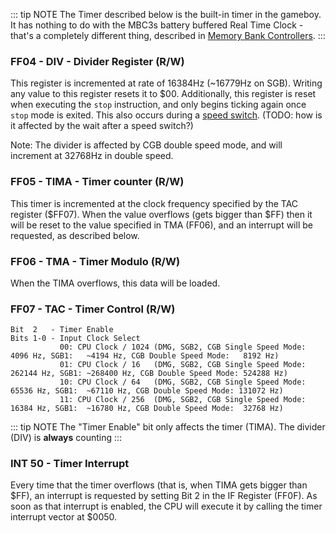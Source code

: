 ::: tip NOTE
The Timer described below is the built-in timer in the gameboy. It has
nothing to do with the MBC3s battery buffered Real Time Clock - that\'s
a completely different thing, described in
[Memory Bank Controllers](#memory-bank-controllers).
:::

### FF04 - DIV - Divider Register (R/W)

This register is incremented at rate of 16384Hz (\~16779Hz on SGB).
Writing any value to this register resets it to $00.
Additionally, this register is reset when executing the `stop` instruction, and
only begins ticking again once `stop` mode is exited. This also occurs during a
[speed switch](#ff4d-key1-cgb-mode-only-prepare-speed-switch).
(TODO: how is it affected by the wait after a speed switch?)

Note: The divider is affected by CGB double speed mode, and will
increment at 32768Hz in double speed.

### FF05 - TIMA - Timer counter (R/W)

This timer is incremented at the clock frequency specified by the TAC
register (\$FF07). When the value overflows (gets bigger than $FF) then
it will be reset to the value specified in TMA (FF06), and an interrupt
will be requested, as described below.

### FF06 - TMA - Timer Modulo (R/W)

When the TIMA overflows, this data will be loaded.

### FF07 - TAC - Timer Control (R/W)

```
Bit  2   - Timer Enable
Bits 1-0 - Input Clock Select
           00: CPU Clock / 1024 (DMG, SGB2, CGB Single Speed Mode:   4096 Hz, SGB1:   ~4194 Hz, CGB Double Speed Mode:   8192 Hz)
           01: CPU Clock / 16   (DMG, SGB2, CGB Single Speed Mode: 262144 Hz, SGB1: ~268400 Hz, CGB Double Speed Mode: 524288 Hz)
           10: CPU Clock / 64   (DMG, SGB2, CGB Single Speed Mode:  65536 Hz, SGB1:  ~67110 Hz, CGB Double Speed Mode: 131072 Hz)
           11: CPU Clock / 256  (DMG, SGB2, CGB Single Speed Mode:  16384 Hz, SGB1:  ~16780 Hz, CGB Double Speed Mode:  32768 Hz)
```

::: tip NOTE
The "Timer Enable" bit only affects the timer (TIMA). The divider (DIV) is **always** counting
:::

### INT 50 - Timer Interrupt

Every time that the timer overflows (that is, when TIMA gets bigger than $FF),
an interrupt is requested by setting Bit 2 in the IF Register
(FF0F). As soon as that interrupt is enabled, the CPU will execute it by
calling the timer interrupt vector at $0050.
